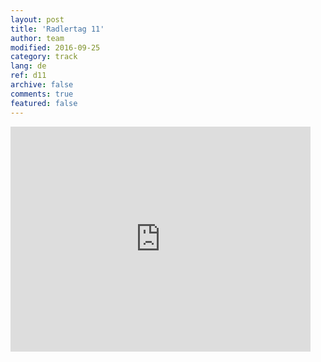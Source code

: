 ```yaml
---   
layout: post 
title: 'Radlertag 11'  
author: team 
modified: 2016-09-25
category: track 
lang: de 
ref: d11
archive: false 
comments: true 
featured: false 
--- 
```


                                                                                                                                                                                                                                                                                                                                                                                                                                                                                                              

<iframe width='480' height='360' src='http://track-kit.net/maps_s3/?v=embed&track=229812.gpx' frameborder='0' allowfullscreen></iframe>